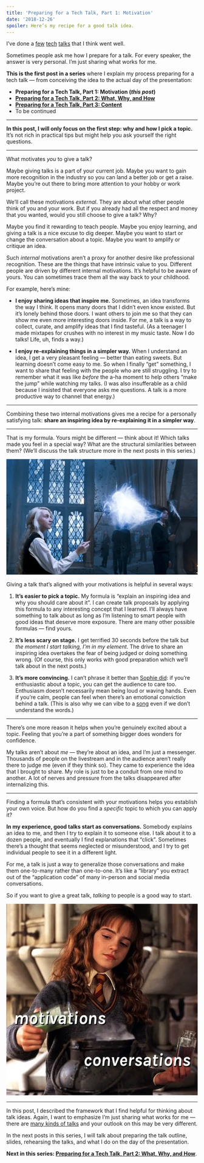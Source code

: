 ```yaml
---
title: 'Preparing for a Tech Talk, Part 1: Motivation'
date: '2018-12-26'
spoiler: Here’s my recipe for a good talk idea.
---
```


I’ve done a [few](https://www.youtube.com/watch?v=xsSnOQynTHs) [tech](https://www.youtube.com/watch?v=nLF0n9SACd4) [talks](https://www.youtube.com/watch?v=dpw9EHDh2bM) that I think went well.

Sometimes people ask me how I prepare for a talk. For every speaker, the answer is very personal. I’m just sharing what works for me.

**This is the first post in a series** where I explain my process preparing for a tech talk — from conceiving the idea to the actual day of the presentation:

* **Preparing for a Tech Talk, Part 1: Motivation (*this post*)**
* **[Preparing for a Tech Talk, Part 2: What, Why, and How](/preparing-for-tech-talk-part-2-what-why-and-how/)**
* **[Preparing for a Tech Talk, Part 3: Content](/preparing-for-tech-talk-part-3-content/)**
* To be continued

<p />

---

**In this post, I will only focus on the first step: why and how I pick a topic.** It’s not rich in practical tips but might help you ask yourself the right questions.

---

What motivates *you* to give a talk?

Maybe giving talks is a part of your current job. Maybe you want to gain more recognition in the industry so you can land a better job or get a raise. Maybe you’re out there to bring more attention to your hobby or work project.

We’ll call these motivations *external*. They are about what other people think of you and your work. But if you already had all the respect and money that you wanted, would you still choose to give a talk? Why?

Maybe you find it rewarding to teach people. Maybe you enjoy learning, and giving a talk is a nice excuse to dig deeper. Maybe you want to start or change the conversation about a topic. Maybe you want to amplify or critique an idea.

Such *internal* motivations aren’t a proxy for another desire like professional recognition. These are the things that have intrinsic value to you. Different people are driven by different internal motivations. It’s helpful to be aware of yours. You can sometimes trace them all the way back to your childhood.

For example, here’s mine:

* **I enjoy sharing ideas that inspire me.** Sometimes, an idea transforms the way I think. It opens many doors that I didn’t even know existed. But it’s lonely behind those doors. I want others to join me so that they can show me even more interesting doors inside. For me, a talk is a way to collect, curate, and amplify ideas that I find tasteful. (As a teenager I made mixtapes for crushes with no interest in my music taste. Now I do talks! Life, uh, finds a way.)

* **I enjoy re-explaining things in a simpler way.** When I understand an idea, I get a very pleasant feeling — better than eating sweets. But learning doesn’t come easy to me. So when I finally “get” something, I want to share that feeling with the people who are still struggling. I try to remember what it was like *before* the a-ha moment to help others “make the jump” while watching my talks. (I was also insufferable as a child because I insisted that everyone asks me questions. A talk is a more productive way to channel that energy.)

---

Combining these two internal motivations gives me a recipe for a personally satisfying talk: **share an inspiring idea by re-explaining it in a simpler way**.

---

That is my formula. Yours might be different — think about it! Which talks made you feel in a special way? What are the structural similarities between them? (We’ll discuss the talk structure more in the next posts in this series.)

![Luna Lovegood invoking a Patronus Charm. Image © 2007 Warner Bros. Ent](patronus.webp)

Giving a talk that’s aligned with your motivations is helpful in several ways:

1. **It’s easier to pick a topic.** My formula is “explain an inspiring idea and why you should care about it”. I can create talk proposals by applying this formula to any interesting concept that I learned. I’ll always have something to talk about as long as I’m listening to smart people with good ideas that deserve more exposure. There are many other possible formulas — find yours.

2. **It’s less scary on stage.** I get terrified 30 seconds before the talk but *the moment I start talking, I’m in my element*. The drive to share an inspiring idea overtakes the fear of being judged or doing something wrong. (Of course, this only works with good preparation which we’ll talk about in the next posts.)

3. **It’s more convincing.** I can’t phrase it better than [Sophie did](https://mobile.twitter.com/sophiebits/status/1077723835481284608): if you’re enthusiastic about a topic, you can get the audience to care too. Enthusiasm doesn’t necessarily mean being loud or waving hands. Even if you’re calm, people can feel when there’s an emotional conviction behind a talk. (This is also why we can vibe to a [song](https://www.youtube.com/watch?v=6SWIwW9mg8s) even if we don’t understand the words.)

---

There’s one more reason it helps when you’re genuinely excited about a topic. Feeling that you’re a part of something bigger does wonders for confidence.

My talks aren’t about *me* — they’re about an idea, and I’m just a messenger. Thousands of people on the livestream and in the audience aren’t really there to judge me (even if they think so). They came to experience the idea that I brought to share. My role is just to be a conduit from one mind to another. A lot of nerves and pressure from the talks disappeared after internalizing this.

---

Finding a formula that’s consistent with your motivations helps you establish your own voice. But how do you find a *specific* topic to which you can apply it?

**In my experience, good talks start as conversations.** Somebody explains an idea to me, and then I try to explain it to someone else. I talk about it to a dozen people, and eventually I find explanations that “click”. Sometimes there’s a thought that seems neglected or misunderstood, and I try to get individual people to see it in a different light.

For me, a talk is just a way to generalize those conversations and make them one-to-many rather than one-to-one. It’s like a “library” you extract out of the “application code” of many in-person and social media conversations.

So if you want to give a great talk, *talking* to people is a good way to start.

![Hermione Granger making a potion. Vials have text imposed on top: "motivations" and "conversations". Cauldron is a metaphor for your talk. Image © 2001 Warner Bros. Ent](cauldron.webp)

---

In this post, I described the framework that I find helpful for thinking about talk ideas. Again, I want to emphasize I’m just sharing what works for me — there are [many kinds of talks](https://mobile.twitter.com/jackiehluo/status/1077717283026411520) and your outlook on this may be very different.

In the next posts in this series, I will talk about preparing the talk outline, slides, rehearsing the talks, and what I do on the day of the presentation.

**Next in this series: [Preparing for a Tech Talk, Part 2: What, Why, and How](/preparing-for-tech-talk-part-2-what-why-and-how/)**.
